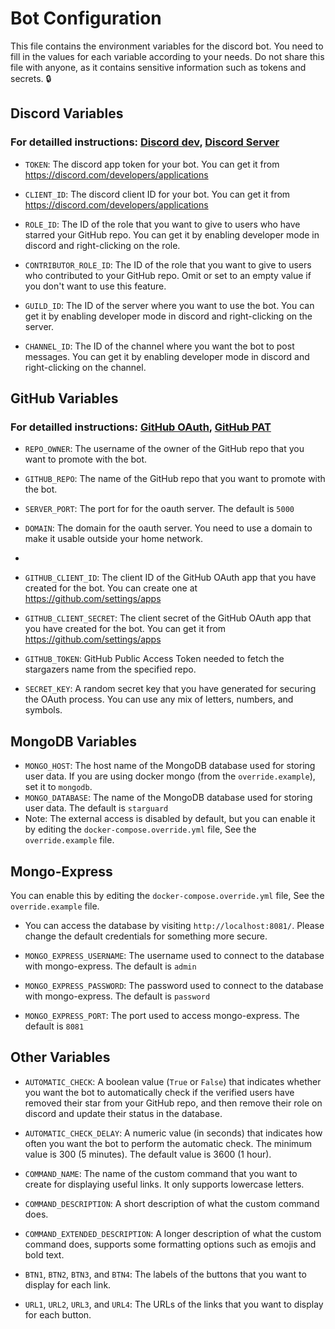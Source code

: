 # Bot Configuration

This file contains the environment variables for the discord bot. You need to fill in the values for each variable according to your needs. Do not share this file with anyone, as it contains sensitive information such as tokens and secrets. 🔒

## Discord Variables
### For detailled instructions: [Discord dev](./installation.md#step-1-obtain-the-app-token-and-client-id-from-the-discord-dev-portal), [Discord Server](./installation.md#step-5-get-the-role-id-guild-id-and-channel-id-from-discord) 
- `TOKEN`: The discord app token for your bot. You can get it from https://discord.com/developers/applications
- `CLIENT_ID`: The discord client ID for your bot. You can get it from https://discord.com/developers/applications

- `ROLE_ID`: The ID of the role that you want to give to users who have starred your GitHub repo. You can get it by enabling developer mode in discord and right-clicking on the role.
- `CONTRIBUTOR_ROLE_ID`: The ID of the role that you want to give to users who contributed to your GitHub repo. Omit or set to an empty value if you don't want to use this feature.

- `GUILD_ID`: The ID of the server where you want to use the bot. You can get it by enabling developer mode in discord and right-clicking on the server.
- `CHANNEL_ID`: The ID of the channel where you want the bot to post messages. You can get it by enabling developer mode in discord and right-clicking on the channel.

## GitHub Variables
### For detailled instructions: [GitHub OAuth](./installation.md#step-3-create-a-github-oauth-app), [GitHub PAT](./installation.md#step-4-create-a-classic-github-public-access-token-pat) 
- `REPO_OWNER`: The username of the owner of the GitHub repo that you want to promote with the bot.
- `GITHUB_REPO`: The name of the GitHub repo that you want to promote with the bot.

- `SERVER_PORT`: The port for for the oauth server. The default is `5000`
- `DOMAIN`: The domain for the oauth server. You need to use a domain to make it usable outside your home network.
- 
- `GITHUB_CLIENT_ID`: The client ID of the GitHub OAuth app that you have created for the bot. You can create one at https://github.com/settings/apps
- `GITHUB_CLIENT_SECRET`: The client secret of the GitHub OAuth app that you have created for the bot. You can get it from https://github.com/settings/apps

- `GITHUB_TOKEN`: GitHub Public Access Token needed to fetch the stargazers name from the specified repo.

- `SECRET_KEY`: A random secret key that you have generated for securing the OAuth process. You can use any mix of letters, numbers, and symbols.

## MongoDB Variables

- `MONGO_HOST`: The host name of the MongoDB database used for storing user data. If you are using docker mongo (from the `override.example`), set it to `mongodb`.
- `MONGO_DATABASE`: The name of the MongoDB database used for storing user data. The default is `starguard`
- Note: The external access is disabled by default, but you can enable it by editing the `docker-compose.override.yml` file, See the `override.example` file.

## Mongo-Express
You can enable this by editing the `docker-compose.override.yml` file, See the `override.example` file.
- You can access the database by visiting `http://localhost:8081/`. Please change the default credentials for something more secure.

- `MONGO_EXPRESS_USERNAME`: The username used to connect to the database with mongo-express. The default is `admin` 
- `MONGO_EXPRESS_PASSWORD`: The password used to connect to the database with mongo-express. The default is `password`
- `MONGO_EXPRESS_PORT`: The port used to access mongo-express. The default is `8081`

## Other Variables

- `AUTOMATIC_CHECK`: A boolean value (`True` or `False`) that indicates whether you want the bot to automatically check if the verified users have removed their star from your GitHub repo, and then remove their role on discord and update their status in the database.

- `AUTOMATIC_CHECK_DELAY`: A numeric value (in seconds) that indicates how often you want the bot to perform the automatic check. The minimum value is 300 (5 minutes). The default value is 3600 (1 hour).

- `COMMAND_NAME`: The name of the custom command that you want to create for displaying useful links. It only supports lowercase letters.

- `COMMAND_DESCRIPTION`: A short description of what the custom command does.

- `COMMAND_EXTENDED_DESCRIPTION`: A longer description of what the custom command does, supports some formatting options such as emojis and bold text.

- `BTN1`, `BTN2`, `BTN3`, and `BTN4`: The labels of the buttons that you want to display for each link.

- `URL1`, `URL2`, `URL3`, and `URL4`: The URLs of the links that you want to display for each button.
